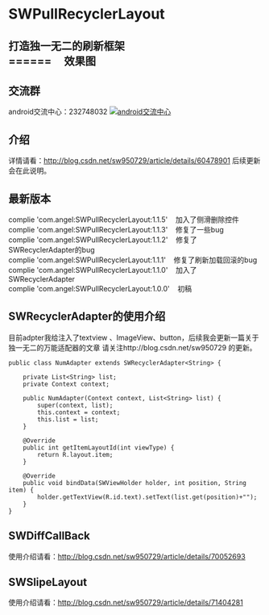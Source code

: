 # SWPullRecyclerLayout
打造独一无二的刷新框架  
======        
效果图   
--------   
交流群
-------     
android交流中心：232748032 <a target="_blank" href="http://shang.qq.com/wpa/qunwpa?idkey=8581e738855f7d4f19bfa79d955e25d9ae870a7e722739ae1b6cb5772fad4f9a"><img border="0" src="http://img.blog.csdn.net/20151113153010631" alt="android交流中心" title="android交流中心"></a>

介绍
-------      
详情请看：http://blog.csdn.net/sw950729/article/details/60478901 后续更新会在此说明。

最新版本  
-------      
complie 'com.angel:SWPullRecyclerLayout:1.1.5'    加入了侧滑删除控件    
complie 'com.angel:SWPullRecyclerLayout:1.1.3'    修复了一些bug     
complie 'com.angel:SWPullRecyclerLayout:1.1.2'    修复了SWRecyclerAdapter的bug     
complie 'com.angel:SWPullRecyclerLayout:1.1.1'    修复了刷新加载回滚的bug     
complie 'com.angel:SWPullRecyclerLayout:1.1.0'    加入了SWRecyclerAdapter    
complie 'com.angel:SWPullRecyclerLayout:1.0.0'    初稿       

SWRecyclerAdapter的使用介绍    
-------  
目前adpter我给注入了textview 、ImageView、button，后续我会更新一篇关于独一无二的万能适配器的文章 请关注http://blog.csdn.net/sw950729 的更新。
```
public class NumAdapter extends SWRecyclerAdapter<String> {

    private List<String> list;
    private Context context;

    public NumAdapter(Context context, List<String> list) {
        super(context, list);
        this.context = context;
        this.list = list;
    }

    @Override
    public int getItemLayoutId(int viewType) {
        return R.layout.item;
    }

    @Override
    public void bindData(SWViewHolder holder, int position, String item) {
        holder.getTextView(R.id.text).setText(list.get(position)+"");
    }
}
```
SWDiffCallBack
---------
使用介绍请看：http://blog.csdn.net/sw950729/article/details/70052693   


SWSlipeLayout
---------
使用介绍请看：http://blog.csdn.net/sw950729/article/details/71404281
